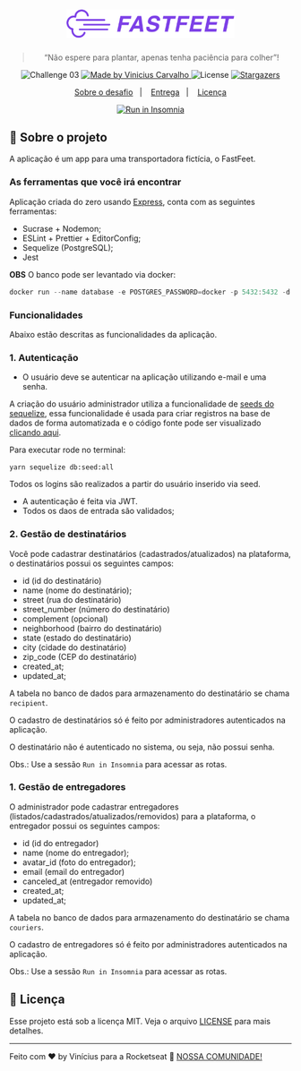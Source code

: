 <h1 align="center">
  <img alt="Fastfeet" title="Fastfeet" src=".github/logo.png" width="300px" />
</h1>

<blockquote align="center">“Não espere para plantar, apenas tenha paciência para colher”!</blockquote>

<p align="center">
  <img alt="Challenge 03" src="https://img.shields.io/badge/challenge-03-%2304D361">

  <a href="https://github.com/carvalhoviniciusluiz">
    <img alt="Made by Vinicius Carvalho" src="https://img.shields.io/badge/made%20by-Vinicius%20Carvalho-%2304D361">
  </a>

  <img alt="License" src="https://img.shields.io/badge/license-MIT-%2304D361">

  <a href="https://github.com/Rocketseat/bootcamp-gostack-desafio-02/stargazers">
    <img alt="Stargazers" src="https://img.shields.io/github/stars/rocketseat/bootcamp-gostack-desafio-02?style=social">
  </a>
</p>

<p align="center">
  <a href="#rocket-sobre-o-desafio">Sobre o desafio</a>&nbsp;&nbsp;&nbsp;|&nbsp;&nbsp;&nbsp;
  <a href="#-entrega">Entrega</a>&nbsp;&nbsp;&nbsp;|&nbsp;&nbsp;&nbsp;
  <a href="#memo-licença">Licença</a>
</p>

<p align="center">
  <a href="https://insomnia.rest/run/?label=Fastfeet&uri=https%3A%2F%2Fraw.githubusercontent.com%2Fcarvalhoviniciusluiz%2Ffastfeet%2Fmaster%2F.github%2Fexport.json%3Ftoken%3DAFH4PNFBI35A64MIYC4MA2C6GJFQE" target="_blank"><img src="https://insomnia.rest/images/run.svg" alt="Run in Insomnia"></a>
</p>

## :rocket: Sobre o projeto

A aplicação é um app para uma transportadora fictícia, o FastFeet.

### **As ferramentas que você irá encontrar**

Aplicação criada do zero usando [Express](https://expressjs.com/), conta com as seguintes ferramentas:

- Sucrase + Nodemon;
- ESLint + Prettier + EditorConfig;
- Sequelize (PostgreSQL);
- Jest

__OBS__ O banco pode ser levantado via docker:

```js
docker run --name database -e POSTGRES_PASSWORD=docker -p 5432:5432 -d postgres
```

### **Funcionalidades**

Abaixo estão descritas as funcionalidades da aplicação.

### **1. Autenticação**

- O usuário deve se autenticar na aplicação utilizando e-mail e uma senha.

A criação do usuário administrador utiliza a funcionalidade de [seeds do sequelize](https://sequelize.org/master/manual/migrations.html#creating-first-seed), essa funcionalidade é usada para criar registros na base de dados de forma automatizada e o código fonte pode ser visualizado [clicando aqui](https://github.com/carvalhoviniciusluiz/fastfeet/blob/master/src/database/seeds/20200128174234-admin-user.js).

Para executar rode no terminal:

    yarn sequelize db:seed:all

Todos os logins são realizados a partir do usuário inserido via seed.

- A autenticação é feita via JWT.
- Todos os daos de entrada são validados;

### **2. Gestão de destinatários**

Você pode cadastrar destinatários (cadastrados/atualizados) na plataforma, o destinatários possui os seguintes campos:

- id (id do destinatário)
- name (nome do destinatário);
- street (rua do destinatário)
- street_number (número do destinatário)
- complement (opcional)
- neighborhood (bairro do destinatário)
- state (estado do destinatário)
- city (cidade do destinatário)
- zip_code (CEP do destinatário)
- created_at;
- updated_at;

A tabela no banco de dados para armazenamento do destinatário se chama `recipient`.

O cadastro de destinatários só é feito por administradores autenticados na aplicação.

O destinatário não é autenticado no sistema, ou seja, não possui senha.

Obs.: Use a sessão `Run in Insomnia` para acessar as rotas.

### **1. Gestão de entregadores**

O administrador pode cadastrar entregadores (listados/cadastrados/atualizados/removidos) para a plataforma, o entregador possui os seguintes campos:

- id (id do entregador)
- name (nome do entregador);
- avatar_id (foto do entregador);
- email (email do entregador)
- canceled_at (entregador removido)
- created_at;
- updated_at;

A tabela no banco de dados para armazenamento do destinatário se chama `couriers`.

O cadastro de entregadores só é feito por administradores autenticados na aplicação.

Obs.: Use a sessão `Run in Insomnia` para acessar as rotas.

## :memo: Licença

Esse projeto está sob a licença MIT. Veja o arquivo [LICENSE](LICENSE.md) para mais detalhes.

---

Feito com ♥ by Vinícius para a Rocketseat :wave: [NOSSA COMUNIDADE!](https://discordapp.com/invite/gCRAFhc)
